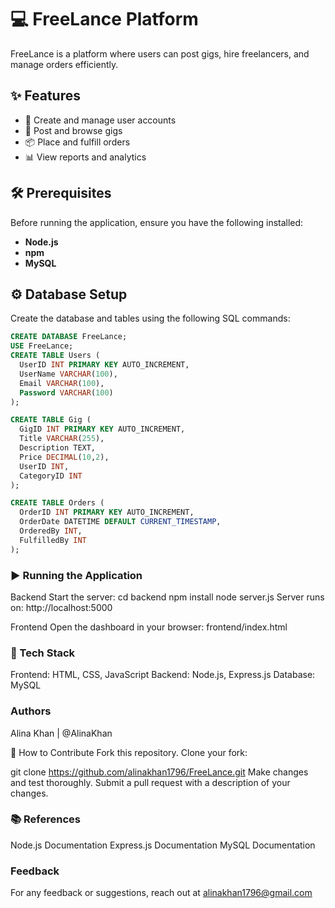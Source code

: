 # 💻 FreeLance Platform

FreeLance is a platform where users can post gigs, hire freelancers, and manage orders efficiently.

## ✨ Features

- 📝 Create and manage user accounts
- 💼 Post and browse gigs
- 📦 Place and fulfill orders
- 📊 View reports and analytics

## 🛠️ Prerequisites

Before running the application, ensure you have the following installed:

- **Node.js**
- **npm**
- **MySQL**

## ⚙️ Database Setup

Create the database and tables using the following SQL commands:
```sql
CREATE DATABASE FreeLance;
USE FreeLance;
CREATE TABLE Users (
  UserID INT PRIMARY KEY AUTO_INCREMENT,
  UserName VARCHAR(100),
  Email VARCHAR(100),
  Password VARCHAR(100)
);

CREATE TABLE Gig (
  GigID INT PRIMARY KEY AUTO_INCREMENT,
  Title VARCHAR(255),
  Description TEXT,
  Price DECIMAL(10,2),
  UserID INT,
  CategoryID INT
);

CREATE TABLE Orders (
  OrderID INT PRIMARY KEY AUTO_INCREMENT,
  OrderDate DATETIME DEFAULT CURRENT_TIMESTAMP,
  OrderedBy INT,
  FulfilledBy INT
);
``` 

### ▶️ Running the Application
Backend
Start the server:
cd backend
npm install
node server.js
Server runs on: http://localhost:5000

Frontend
Open the dashboard in your browser:
frontend/index.html
### 🧱 Tech Stack
Frontend: HTML, CSS, JavaScript
Backend: Node.js, Express.js
Database: MySQL

### Authors
Alina Khan | @AlinaKhan

🍴 How to Contribute
Fork this repository.
Clone your fork:

git clone https://github.com/alinakhan1796/FreeLance.git
Make changes and test thoroughly.
Submit a pull request with a description of your changes.

### 📚 References
Node.js Documentation
Express.js Documentation
MySQL Documentation

### Feedback
For any feedback or suggestions, reach out at alinakhan1796@gmail.com